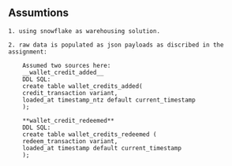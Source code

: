 ## Assumtions
    1. using snowflake as warehousing solution. 

    2. raw data is populated as json payloads as discribed in the assignment:

        Assumed two sources here:
        __wallet_credit_added__
        DDL SQL:
        create table wallet_credits_added(
        credit_transaction variant,
        loaded_at timestamp_ntz default current_timestamp
        );

        **wallet_credit_redeemed**
        DDL SQL:
        create table wallet_credits_redeemed (
        redeem_transaction variant,
        loaded_at timestamp default current_timestamp
        );
